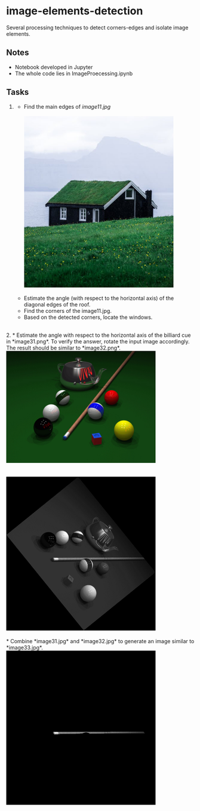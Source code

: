 # image-elements-detection
Several processing techniques to detect corners-edges and isolate image elements.

## Notes

* Notebook developed in Jupyter
* The whole code lies in ImageProecessing.ipynb

## Tasks
1.  
    *  Find the main edges of *image11.jpg*  
    <br><div><img src="image11.jpg" width="400"></div><br>
    *  Estimate the angle (with respect to the horizontal axis) of the diagonal edges of the 
roof.  
    *  Find the corners of the image11.jpg.  
    *  Based on the detected corners, locate the windows.  
<br>
2. 
    *  Estimate the angle with respect to the horizontal axis of the billiard cue in *image31.png*. To verify the answer, rotate the input image accordingly. The result should be similar to *image32.png*.  
    <br><div><img src="image31.png" width="400"></div><br>
    <br><div><img src="image32.png" width="400"></div><br>
    *  Combine *image31.jpg* and *image32.jpg* to generate an image similar to *image33.jpg*.  
    <br><div><img src="image33.png" width="400"></div><br>

